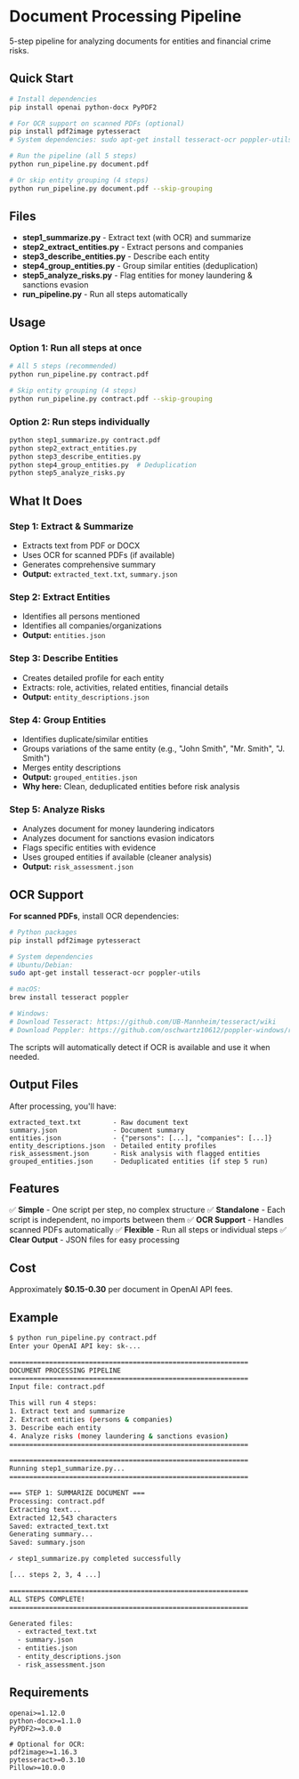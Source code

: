 # Document Processing Pipeline

5-step pipeline for analyzing documents for entities and financial crime risks.

## Quick Start

```bash
# Install dependencies
pip install openai python-docx PyPDF2

# For OCR support on scanned PDFs (optional)
pip install pdf2image pytesseract
# System dependencies: sudo apt-get install tesseract-ocr poppler-utils

# Run the pipeline (all 5 steps)
python run_pipeline.py document.pdf

# Or skip entity grouping (4 steps)
python run_pipeline.py document.pdf --skip-grouping
```

## Files

- **step1_summarize.py** - Extract text (with OCR) and summarize
- **step2_extract_entities.py** - Extract persons and companies
- **step3_describe_entities.py** - Describe each entity
- **step4_group_entities.py** - Group similar entities (deduplication)
- **step5_analyze_risks.py** - Flag entities for money laundering & sanctions evasion
- **run_pipeline.py** - Run all steps automatically

## Usage

### Option 1: Run all steps at once
```bash
# All 5 steps (recommended)
python run_pipeline.py contract.pdf

# Skip entity grouping (4 steps)
python run_pipeline.py contract.pdf --skip-grouping
```

### Option 2: Run steps individually
```bash
python step1_summarize.py contract.pdf
python step2_extract_entities.py
python step3_describe_entities.py
python step4_group_entities.py  # Deduplication
python step5_analyze_risks.py
```

## What It Does

### Step 1: Extract & Summarize
- Extracts text from PDF or DOCX
- Uses OCR for scanned PDFs (if available)
- Generates comprehensive summary
- **Output:** `extracted_text.txt`, `summary.json`

### Step 2: Extract Entities
- Identifies all persons mentioned
- Identifies all companies/organizations
- **Output:** `entities.json`

### Step 3: Describe Entities
- Creates detailed profile for each entity
- Extracts: role, activities, related entities, financial details
- **Output:** `entity_descriptions.json`

### Step 4: Group Entities
- Identifies duplicate/similar entities
- Groups variations of the same entity (e.g., "John Smith", "Mr. Smith", "J. Smith")
- Merges entity descriptions
- **Output:** `grouped_entities.json`
- **Why here:** Clean, deduplicated entities before risk analysis

### Step 5: Analyze Risks
- Analyzes document for money laundering indicators
- Analyzes document for sanctions evasion indicators
- Flags specific entities with evidence
- Uses grouped entities if available (cleaner analysis)
- **Output:** `risk_assessment.json`

## OCR Support

**For scanned PDFs**, install OCR dependencies:

```bash
# Python packages
pip install pdf2image pytesseract

# System dependencies
# Ubuntu/Debian:
sudo apt-get install tesseract-ocr poppler-utils

# macOS:
brew install tesseract poppler

# Windows:
# Download Tesseract: https://github.com/UB-Mannheim/tesseract/wiki
# Download Poppler: https://github.com/oschwartz10612/poppler-windows/releases
```

The scripts will automatically detect if OCR is available and use it when needed.

## Output Files

After processing, you'll have:

```
extracted_text.txt        - Raw document text
summary.json              - Document summary
entities.json             - {"persons": [...], "companies": [...]}
entity_descriptions.json  - Detailed entity profiles
risk_assessment.json      - Risk analysis with flagged entities
grouped_entities.json     - Deduplicated entities (if step 5 run)
```

## Features

✅ **Simple** - One script per step, no complex structure
✅ **Standalone** - Each script is independent, no imports between them
✅ **OCR Support** - Handles scanned PDFs automatically
✅ **Flexible** - Run all steps or individual steps
✅ **Clear Output** - JSON files for easy processing

## Cost

Approximately **$0.15-0.30** per document in OpenAI API fees.

## Example

```bash
$ python run_pipeline.py contract.pdf
Enter your OpenAI API key: sk-...

============================================================
DOCUMENT PROCESSING PIPELINE
============================================================
Input file: contract.pdf

This will run 4 steps:
1. Extract text and summarize
2. Extract entities (persons & companies)
3. Describe each entity
4. Analyze risks (money laundering & sanctions evasion)
============================================================

============================================================
Running step1_summarize.py...
============================================================

=== STEP 1: SUMMARIZE DOCUMENT ===
Processing: contract.pdf
Extracting text...
Extracted 12,543 characters
Saved: extracted_text.txt
Generating summary...
Saved: summary.json

✓ step1_summarize.py completed successfully

[... steps 2, 3, 4 ...]

============================================================
ALL STEPS COMPLETE!
============================================================

Generated files:
  - extracted_text.txt
  - summary.json
  - entities.json
  - entity_descriptions.json
  - risk_assessment.json
```

## Requirements

```
openai>=1.12.0
python-docx>=1.1.0
PyPDF2>=3.0.0

# Optional for OCR:
pdf2image>=1.16.3
pytesseract>=0.3.10
Pillow>=10.0.0
```
